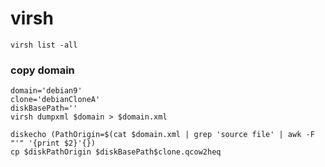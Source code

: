
# virsh

	virsh list -all

### copy domain

	domain='debian9'
	clone='debianCloneA'
	diskBasePath=''
	virsh dumpxml $domain > $domain.xml

	diskecho (PathOrigin=$(cat $domain.xml | grep 'source file' | awk -F "'" '{print $2}'{})
	cp $diskPathOrigin $diskBasePath$clone.qcow2heq
